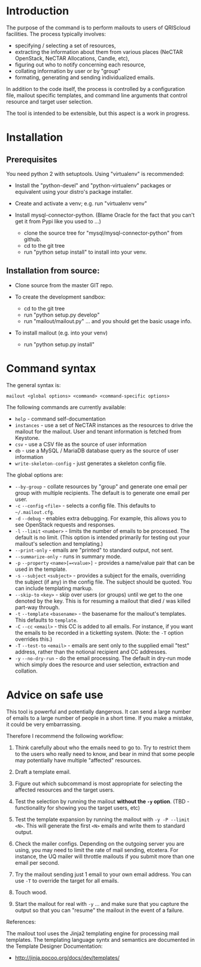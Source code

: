# Introduction

The purpose of the command is to perform mailouts to users of QRIScloud
facilities.  The process typically involves:

  - specifying / selecting a set of resources,
  - extracting the information about them from various places (NeCTAR
OpenStack, NeCTAR Allocations, Candle, etc),
  - figuring out who to notify concerning each resource,
  - collating information by user or by "group"
  - formating, generating and sending individualized emails.

In addition to the code itself, the process is controlled by a configuration
file, mailout specific templates, and command line arguments that control
resource and target user selection.

The tool is intended to be extensible, but this aspect is a work in progress.

# Installation

## Prerequisites

You need python 2 with setuptools.  Using "virtualenv" is recommended:

  - Install the "python-devel" and "python-virtualenv" packages or equivalent
    using your distro's package installer.

  - Create and activate a venv; e.g. run "virtualenv venv"

  - Install mysql-connector-python.  (Blame Oracle for the fact that you can't
    get it from Pypi like you used to ...)

    - clone the source tree for "mysql/mysql-connector-python" from github.
    - cd to the git tree
    - run "python setup install" to install into your venv.
      

## Installation from source:

  - Clone source from the master GIT repo.

  - To create the development sandbox:

    - cd to the git tree
    - run "python setup.py develop"
    - run "mailout/mailout.py" ... and you should get the basic usage info.

  - To install mailout (e.g. into your venv)

    - run "python setup.py install"

# Command syntax

The general syntax is:

```
mailout <global options> <command> <command-specific options>
```

The following commands are currently available:

  - `help` - command self-documentation
  - `instances` - use a set of NeCTAR instances as the resources to
    drive the mailout for the mailout.  User and tenant information is
    fetched from Keystone.
  - `csv` - use a CSV file as the source of user information
  - `db` - use a MySQL / MariaDB database query as the source of user
    information
  - `write-skeleton-config` - just generates a skeleton config file.

The global options are:

  - `--by-group` - collate resources by "group" and generate one email per
    group with multiple recipients.  The default is to generate one email
    per user.
  - `-c` `--config` `<file>` - selects a config file.  This defaults to
    `~/.mailout.cfg`.
  - `-d` `--debug` - enables extra debugging.  For example, this allows you
    to see OpenStack requests and responses.
  - `-l` `--limit` `<number>` - limits the number of emails to be processed.
    The default is no limit.  (This option is intended primarily for testing
    out your mailout's selection and templating.)
  - `--print-only` - emails are "printed" to standard output, not sent.
  - `--summarize-only` - runs in summary mode.
  - `-p` `--property` `<name>[=<value>]` - provides a name/value pair that
    can be used in the template.
  - `-s` `--subject` `<subject>` - provides a subject for the emails, overriding
    the subject (if any) in the config file.  The subject should be quoted.
    You can include templating markup.
  - `--skip-to` `<key>` - skip over users (or groups) until we get to the
    one denoted by the key.  This is for resuming a mailout that died / was
    killed part-way through.
  - `-t` `--template` `<basename>` - the basename for the mailout's templates.
    This defaults to `template`.
  - `-C` `--cc` `<email>` - this CC is added to all emails.  For instance,
    if you want the emails to be recorded in a ticketting system.  (Note:
    the `-T` option overrides this.)
  - `-T` `--test-to` `<email>` - emails are sent only to the supplied email
    "test" address, rather than the notional recipient and CC addresses.
  - `-y` `--no-dry-run` - do the email processing.  The default in dry-run
    mode which simply does the resource and user selection, extraction
    and collation.
  

# Advice on safe use

This tool is powerful and potentially dangerous.  It can send a large
number of emails to a large number of people in a short time.  If you make
a mistake, it could be very embarrassing.

Therefore I recommend the following workflow:

  1. Think carefully about who the emails need to go to.  Try to restrict them
     to the users who really need to know, and bear in mind that some people
     may potentially have multiple "affected" resources.

  2. Draft a template email.

  3. Figure out which subcommand is most appropriate for selecting the
     affected resources and the target users.

  4. Test the selection by running the mailout **without the `-y` option**.
     (TBD - functionality for showing you the target users, etc)

  5. Test the template expansion by running the mailout with
     `-y -P --limit <N>`.  This will generate the first `<N>` emails and
     write them to standard output.

  6. Check the mailer configs.  Depending on the outgoing server you are
     using, you may need to limit the rate of mail sending, etcetera.
     For instance, the UQ mailer will throttle mailouts if you submit
     more than one email per second.

  7. Try the mailout sending just 1 email to your own email address.  You
     can use `-T` to override the target for all emails.

  8. Touch wood.

  9. Start the mailout for real with `-y` ... and make sure that you capture
     the output so that you can "resume" the mailout in the event of a failure.
  

References:

The mailout tool uses the Jinja2 templating engine for processing mail
templates.  The templating language syntx and semantics are documented
in the Template Designer Documentation:

  - http://jinja.pocoo.org/docs/dev/templates/
